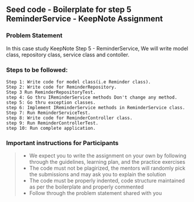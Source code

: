 ## Seed code - Boilerplate for step 5 ReminderService - KeepNote Assignment

### Problem Statement

In this case study KeepNote Step 5 - ReminderService, We will write model class, repository class, service class and contoller.

### Steps to be followed:

    Step 1: Write code for model class(i.e Reminder class).
    Step 2: Write code for ReminderRepository.
    Step 3 Run ReminderRepositoryTest. 
    step 4: Go thru IReminderService methods Don't change any method.
    step 5: Go thru exception classes.
    step 6: Implement IReminderService methods in ReminderService class.
    Step 7: Run ReminderServiceTest.
    step 8: Write code for ReminderController class.
    step 9: Run ReminderControllerTest.
    step 10: Run complete application.

### Important instructions for Participants
> - We expect you to write the assignment on your own by following through the guidelines, learning plan, and the practice exercises
> - The code must not be plagirized, the mentors will randomly pick the submissions and may ask you to explain the solution
> - The code must be properly indented, code structure maintained as per the boilerplate and properly commented
> - Follow through the problem statement shared with you

